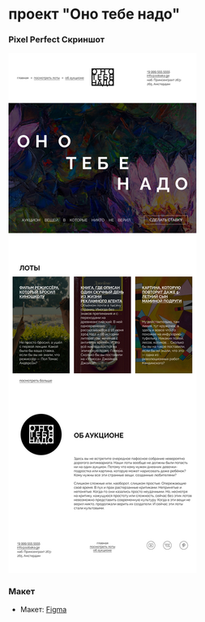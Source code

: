 # проект "Оно тебе надо"

### Pixel Perfect Скриншот

![](pixel-perfect-screenshot.png)

### Макет

- Макет: [Figma](https://www.figma.com/design/w7NSvxdeelLb13PItt6Lfu/%D0%9E%D0%BD%D0%BE-%D1%82%D0%B5%D0%B1%D0%B5-%D0%BD%D0%B0%D0%B4%D0%BE-(Copy)?node-id=1-84&node-type=frame&m=dev)